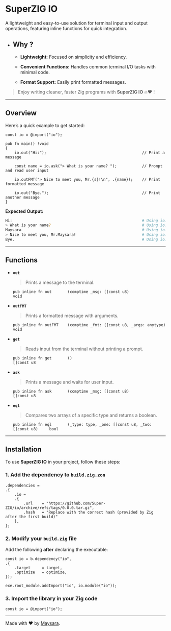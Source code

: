 # **SuperZIG IO**  

A lightweight and easy-to-use solution for terminal input and output operations, featuring inline functions for quick integration.  

- ## **Why ?**  

    - **Lightweight:** Focused on simplicity and efficiency.  

    - **Convenient Functions:** Handles common terminal I/O tasks with minimal code.

    - **Format Support:** Easily print formatted messages.  

> Enjoy writing cleaner, faster Zig programs with **SuperZIG IO** 🔥❤️ !  

---

## **Overview**  

Here’s a quick example to get started:  

```zig
const io = @import("io");

pub fn main() !void
{
    io.out("Hi:");                                          // Print a message

    const name = io.ask("> What is your name? ");           // Prompt and read user input

    io.outFMT("> Nice to meet you, Mr.{s}!\n", .{name});    // Print formatted message

    io.out("Bye.");                                         // Print another message
}
```

**Expected Output:**  

```bash
Hi:                                                         # Using io.out
> What is your name?                                        # Using io.ask/io.out
Maysara                                                     # Using io.ask/io.get
> Nice to meet you, Mr.Maysara!                             # Using io.outFMT
Bye.                                                        # Using io.out
```

---

## **Functions**  

- **`out`**

  >Prints a message to the terminal.
  
  ```zig
  pub inline fn out       (comptime _msg: []const u8)                           void
  ```

- **`outFMT`**  
  
  > Prints a formatted message with arguments.
  
  ```zig
  pub inline fn outFMT    (comptime _fmt: []const u8, _args: anytype)           void
  ```

- **`get`**  
  
  > Reads input from the terminal without printing a prompt.
  
  ```zig
  pub inline fn get       ()                                                    []const u8
  ```

- **`ask`**  
  
  > Prints a message and waits for user input.
  
  ```zig
  pub inline fn ask       (comptime _msg: []const u8)                           []const u8
  ```

- **`eql`**  
  
  > Compares two arrays of a specific type and returns a boolean.
  
  ```zig
  pub inline fn eql       (_type: type, _one: []const u8, _two: []const u8)     bool
  ```

---

## **Installation**  

To use **SuperZIG IO** in your project, follow these steps:  

### 1. Add the dependency to `build.zig.zon`  

```zig
.dependencies = 
.{
    .io = 
    .{
        .url    = "https://github.com/Super-ZIG/io/archive/refs/tags/0.0.0.tar.gz",
        .hash   = "Replace with the correct hash (provided by Zig after the first build)"
    },
};
```

### 2. Modify your `build.zig` file  

Add the following **after** declaring the executable:  

```zig
const io = b.dependency("io",
.{
    .target     = target,
    .optimize   = optimize,
});

exe.root_module.addImport("io", io.module("io"));
```

### 3. Import the library in your Zig code  

```zig
const io = @import("io");
```

---

Made with ❤️ by [Maysara](http://github.com/maysara-elshewehy).